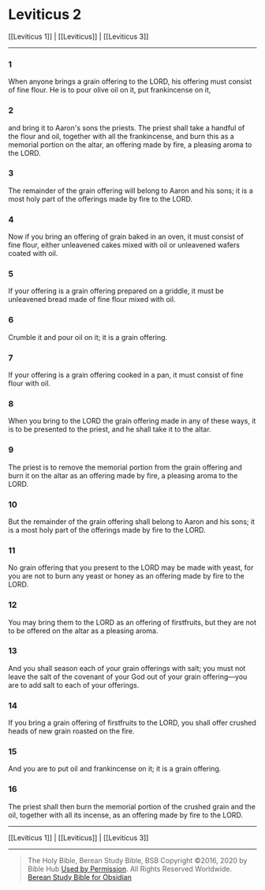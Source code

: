 # Leviticus 2

[[Leviticus 1]] | [[Leviticus]] | [[Leviticus 3]]

---

### 1
When anyone brings a grain offering to the LORD, his offering must consist of fine flour. He is to pour olive oil on it, put frankincense on it,

### 2
and bring it to Aaron's sons the priests. The priest shall take a handful of the flour and oil, together with all the frankincense, and burn this as a memorial portion on the altar, an offering made by fire, a pleasing aroma to the LORD.

### 3
The remainder of the grain offering will belong to Aaron and his sons; it is a most holy part of the offerings made by fire to the LORD.

### 4
Now if you bring an offering of grain baked in an oven, it must consist of fine flour, either unleavened cakes mixed with oil or unleavened wafers coated with oil.

### 5
If your offering is a grain offering prepared on a griddle, it must be unleavened bread made of fine flour mixed with oil.

### 6
Crumble it and pour oil on it; it is a grain offering.

### 7
If your offering is a grain offering cooked in a pan, it must consist of fine flour with oil.

### 8
When you bring to the LORD the grain offering made in any of these ways, it is to be presented to the priest, and he shall take it to the altar.

### 9
The priest is to remove the memorial portion from the grain offering and burn it on the altar as an offering made by fire, a pleasing aroma to the LORD.

### 10
But the remainder of the grain offering shall belong to Aaron and his sons; it is a most holy part of the offerings made by fire to the LORD.

### 11
No grain offering that you present to the LORD may be made with yeast, for you are not to burn any yeast or honey as an offering made by fire to the LORD.

### 12
You may bring them to the LORD as an offering of firstfruits, but they are not to be offered on the altar as a pleasing aroma.

### 13
And you shall season each of your grain offerings with salt; you must not leave the salt of the covenant of your God out of your grain offering—you are to add salt to each of your offerings.

### 14
If you bring a grain offering of firstfruits to the LORD, you shall offer crushed heads of new grain roasted on the fire.

### 15
And you are to put oil and frankincense on it; it is a grain offering.

### 16
The priest shall then burn the memorial portion of the crushed grain and the oil, together with all its incense, as an offering made by fire to the LORD.

---

[[Leviticus 1]] | [[Leviticus]] | [[Leviticus 3]]

---

> The Holy Bible, Berean Study Bible, BSB
> Copyright &copy;2016, 2020 by Bible Hub
> [Used by Permission](https://berean.bible/terms.htm). All Rights Reserved Worldwide.
> [Berean Study Bible for Obsidian](https://github.com/gapmiss/berean-study-bible-for-obsidian)</small>

